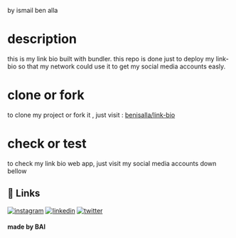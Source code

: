 by ismail ben alla

# description

this is my link bio built with bundler. this repo is done just to deploy my link-bio so that my network could use it to 
get my social media accounts easly.

# clone or fork 
to clone my project or fork it , just visit : 
[benisalla/link-bio](https://github.com/benisalla/ismail-ben-alla-link-in-bio-2022)

# check or test
to check my link bio web app, just visit my social media accounts down bellow 

## 🔗 Links
[![instagram](https://img.shields.io/badge/Instagram-bc2a8d?style=for-the-badge&logo=instagram&logoColor=white)](https://www.instagram.com/ismail_ben_alla/)
[![linkedin](https://img.shields.io/badge/linkedin-0A66C2?style=for-the-badge&logo=linkedin&logoColor=white)](https://www.linkedin.com/in/ismail-ben-alla-7144b5221/)
[![twitter](https://img.shields.io/badge/twitter-1DA1F2?style=for-the-badge&logo=twitter&logoColor=white)](https://twitter.com/ismail_ben_alla)


#### made by BAI